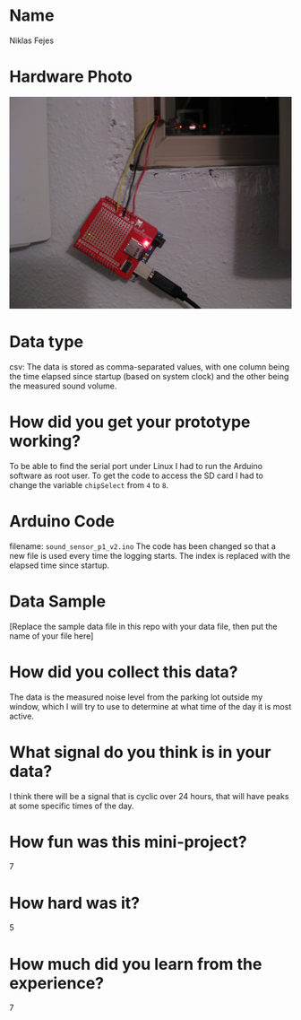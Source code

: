 # Name
Niklas Fejes

# Hardware Photo
![image](image.jpg?raw=true)

# Data type
csv:
The data is stored as comma-separated values, with one column being the time elapsed since startup
(based on system clock) and the other being the measured sound volume.

# How did you get your prototype working?
To be able to find the serial port under Linux I had to run the Arduino software as root user. To get the code to access the SD card I had to change the variable `chipSelect` from `4` to `8`.

# Arduino Code
filename: `sound_sensor_p1_v2.ino`
The code has been changed so that a new file is used every time the logging starts. The index is
replaced with the elapsed time since startup.

# Data Sample
[Replace the sample data file in this repo with your data file, then put the name of your file here]

# How did you collect this data?
The data is the measured noise level from the parking lot outside my window, which I will try to use to determine at what time of the day it is most active.

# What signal do you think is in your data?
I think there will be a signal that is cyclic over 24 hours, that will have peaks at some specific times of the day.

# How fun was this mini-project? 
7

# How hard was it? 
5

# How much did you learn from the experience?
7
